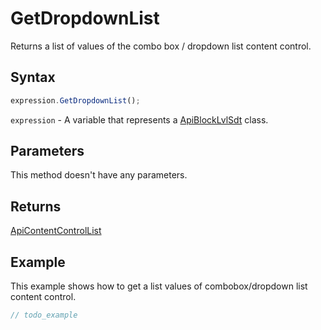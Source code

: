 # GetDropdownList

Returns a list of values of the combo box / dropdown list content control.

## Syntax

```javascript
expression.GetDropdownList();
```

`expression` - A variable that represents a [ApiBlockLvlSdt](../ApiBlockLvlSdt.md) class.

## Parameters

This method doesn't have any parameters.

## Returns

[ApiContentControlList](../../ApiContentControlList/ApiContentControlList.md)

## Example

This example shows how to get a list values of combobox/dropdown list content control.

```javascript
// todo_example
```
